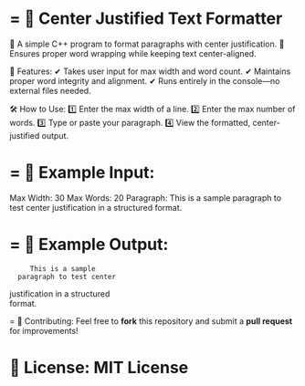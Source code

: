 =
     📜 Center Justified Text Formatter
=====================================
🔹 A simple C++ program to format paragraphs with center justification.
🔹 Ensures proper word wrapping while keeping text center-aligned.

🚀 Features:
✔ Takes user input for max width and word count.
✔ Maintains proper word integrity and alignment.
✔ Runs entirely in the console—no external files needed.

🛠 How to Use:
1️⃣ Enter the max width of a line.
2️⃣ Enter the max number of words.
3️⃣ Type or paste your paragraph.
4️⃣ View the formatted, center-justified output.

=
📌 Example Input:
=====================================
Max Width: 30
Max Words: 20
Paragraph: This is a sample paragraph to test center justification in a structured format.

=
📌 Example Output:
=====================================
         This is a sample         
      paragraph to test center    
   justification in a structured  
             format.             

=
🔗 Contributing:
Feel free to **fork** this repository and submit a **pull request** for improvements!

📄 License: MIT License
====================================
